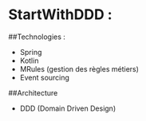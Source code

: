 # StartWithDDD : 

##Technologies :
- Spring
- Kotlin
- MRules (gestion des règles métiers)
- Event sourcing

##Architecture
- DDD (Domain Driven Design)
